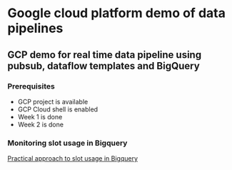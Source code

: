 # Google cloud platform demo of data pipelines

## GCP demo for real time data pipeline using pubsub, dataflow templates and BigQuery

### Prerequisites

* GCP project is available
* GCP Cloud shell is enabled
* Week 1 is done
* Week 2 is done

### Monitoring slot usage in Bigquery
[Practical approach to slot usage in Bigquery](https://cloud.google.com/blog/products/data-analytics/monitoring-resource-usage-in-a-cloud-data-warehouse)

